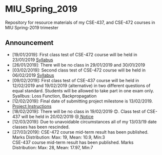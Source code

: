 # MIU_Spring_2019
Repository for resource materials of my CSE-437, and CSE-472 courses in MIU Spring-2019 trimester

## Announcement <br />
* [19/01/2019]: First class test of CSE-472 course will be held in 23/01/2019 <a href="./CSE-472/introduction_to_satellite.pdf">Syllabus</a>
* [26/01/2019]: There will be no class in 29/01/2019 and 30/01/2019
* [03/02/2019]: Second class test of CSE-472 course will be held in 06/02/2019 <a href="./CSE-472/global_system_for_mobile.pdf">Syllabus</a>
* [09/02/2019]: First class test of CSE-437 course will be held in 12/02/2019 and 19/02/2019 (alternative) in two different questions of equal standard. Students will be allowed to take part in one exam only. Syallbus: Loss Function, Backpropagation
* [12/02/2019]: Final date of submitting project milestone is 13/02/2019. <a href="https://github.com/Mahedi-61/MIU_Spring_2019/blob/master/CSE-437/coding_assignment_1.pdf">Project Instructions</a>
* [18/02/2019]: There will be no class in 19/02/2019 :blush:. Class test of CSE-437 will be held in 20/02/2019 :cry:<a href="https://github.com/Mahedi-61/MIU_Spring_2019/blob/master/notice/18_02.JPEG"> Notice</a>
* [12/03/2019]: Due to unavoidable circumstances all of my 13/03/19 date classes has been rescinded. 
* [27/03/2019]: CSE-472 course mid-term result has been published. Marks Distribution: Max: 19, Mean: 10.9, Min:3 <br />
CSE-437 course mid-term result has been published. Marks Distribution: Max: 28, Mean: 17.97, Min:7
